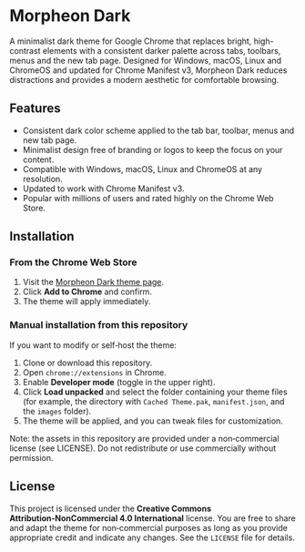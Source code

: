 # Morpheon Dark  
  
A minimalist dark theme for Google Chrome that replaces bright, high-contrast elements with a consistent darker palette across tabs, toolbars, menus and the new tab page. Designed for Windows, macOS, Linux and ChromeOS and updated for Chrome Manifest v3, Morpheon Dark reduces distractions and provides a modern aesthetic for comfortable browsing.  
  
## Features  
  
- Consistent dark color scheme applied to the tab bar, toolbar, menus and new tab page.  
- Minimalist design free of branding or logos to keep the focus on your content.  
- Compatible with Windows, macOS, Linux and ChromeOS at any resolution.  
- Updated to work with Chrome Manifest v3.  
- Popular with millions of users and rated highly on the Chrome Web Store.  
  
## Installation  
  
### From the Chrome Web Store  
  
1. Visit the [Morpheon Dark theme page](https://chromewebstore.google.com/detail/morpheon-dark/mafbdhjdkjnoafhfelkjpchpaepjknad).  
2. Click **Add to Chrome** and confirm.  
3. The theme will apply immediately.  
  
### Manual installation from this repository  
  
If you want to modify or self‑host the theme:  
  
1. Clone or download this repository.  
2. Open `chrome://extensions` in Chrome.  
3. Enable **Developer mode** (toggle in the upper right).  
4. Click **Load unpacked** and select the folder containing your theme files (for example, the directory with `Cached Theme.pak`, `manifest.json`, and the `images` folder).  
5. The theme will be applied, and you can tweak files for customization.  
  
Note: the assets in this repository are provided under a non‑commercial license (see LICENSE). Do not redistribute or use commercially without permission.  
  
## License  
  
This project is licensed under the **Creative Commons Attribution‑NonCommercial 4.0 International** license. You are free to share and adapt the theme for non‑commercial purposes as long as you provide appropriate credit and indicate any changes. See the `LICENSE` file for details.
